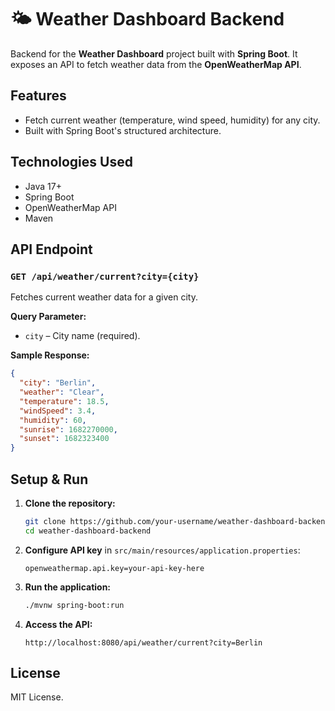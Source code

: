 
# 🌤️ Weather Dashboard Backend

Backend for the **Weather Dashboard** project built with **Spring Boot**. It exposes an API to fetch weather data from the **OpenWeatherMap API**.

## Features

- Fetch current weather (temperature, wind speed, humidity) for any city.
- Built with Spring Boot's structured architecture.

## Technologies Used

- Java 17+
- Spring Boot
- OpenWeatherMap API
- Maven

## API Endpoint

### `GET /api/weather/current?city={city}`

Fetches current weather data for a given city.

**Query Parameter:**
- `city` – City name (required).

**Sample Response:**
```json
{
  "city": "Berlin",
  "weather": "Clear",
  "temperature": 18.5,
  "windSpeed": 3.4,
  "humidity": 60,
  "sunrise": 1682270000,
  "sunset": 1682323400
}
```

## Setup & Run

1. **Clone the repository:**
   ```bash
   git clone https://github.com/your-username/weather-dashboard-backend.git
   cd weather-dashboard-backend
   ```

2. **Configure API key** in `src/main/resources/application.properties`:
   ```properties
   openweathermap.api.key=your-api-key-here
   ```

3. **Run the application:**
   ```bash
   ./mvnw spring-boot:run
   ```

4. **Access the API:**
   ```
   http://localhost:8080/api/weather/current?city=Berlin
   ```

## License

MIT License.
